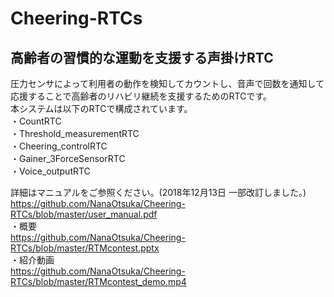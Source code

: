 # Cheering-RTCs
## 高齢者の習慣的な運動を支援する声掛けRTC
圧力センサによって利用者の動作を検知してカウントし、音声で回数を通知して応援することで高齢者のリハビリ継続を支援するためのRTCです。  
本システムは以下のRTCで構成されています。  
・CountRTC  
・Threshold_measurementRTC  
・Cheering_controlRTC  
・Gainer_3ForceSensorRTC  
・Voice_outputRTC  

詳細はマニュアルをご参照ください。(2018年12月13日 一部改訂しました。)    
https://github.com/NanaOtsuka/Cheering-RTCs/blob/master/user_manual.pdf  
・概要  
https://github.com/NanaOtsuka/Cheering-RTCs/blob/master/RTMcontest.pptx  
・紹介動画  
https://github.com/NanaOtsuka/Cheering-RTCs/blob/master/RTMcontest_demo.mp4  
